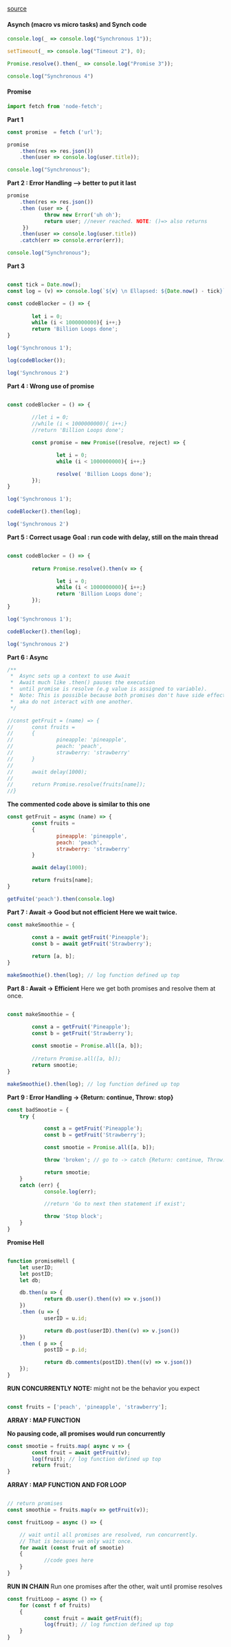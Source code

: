 [source](https://github.com/fireship-io/tdd-basics-project)
#### __Asynch (macro vs micro tasks) and Synch code__

```javascript
console.log(_ => console.log("Synchronous 1"));

setTimeout(_ => console.log("Timeout 2"), 0);

Promise.resolve().then(_ => console.log("Promise 3"));

console.log("Synchronous 4")
```

#### __Promise__

```javascript
import fetch from 'node-fetch';
```

**Part 1**
```javascript
const promise  = fetch ('url');

promise
	.then(res => res.json())
	.then(user => console.log(user.title));

console.log("Synchronous");
```

**Part 2 : Error Handling --> better to put it last**
```javascript
promise
	.then(res => res.json())
	.then (user => {
			throw new Error('uh oh');
			return user; //never reached. NOTE: ()=> also returns
	 })
	.then(user => console.log(user.title))
	.catch(err => console.error(err));

console.log("Synchronous");
```

**Part 3**
```javascript

const tick = Date.now();
const log = (v) => console.log(`${v} \n Ellapsed: ${Date.now() - tick}`)

const codeBlocker = () => {
	
		let i = 0;
		while (i < 1000000000){ i++;}
		return 'Billion Loops done';
}

log('Synchronous 1');

log(codeBlocker());

log('Synchronous 2')
```


**Part 4 : Wrong use of promise**
```javascript

const codeBlocker = () => {
	
		//let i = 0;
		//while (i < 1000000000){ i++;}
		//return 'Billion Loops done';

		const promise = new Promise((resolve, reject) => {

				let i = 0;
				while (i < 1000000000){ i++;}

				resolve( 'Billion Loops done');
		});
}

log('Synchronous 1');

codeBlocker().then(log);

log('Synchronous 2')

```

**Part 5 : Correct usage**
**Goal : run code with delay, still on the main thread**

```javascript

const codeBlocker = () => {
	
		return Promise.resolve().then(v => { 

				let i = 0;
				while (i < 1000000000){ i++;}
				return 'Billion Loops done';
		});
}

log('Synchronous 1');

codeBlocker().then(log);

log('Synchronous 2')
```

**Part 6 : Async**
```javascript
/**
 *	Async sets up a context to use Await
 *  Await much like .then() pauses the execution
 *  until promise is resolve (e.g value is assigned to variable).
 *  Note: This is possible because both promises don't have side effect,
 *  aka do not interact with one another.
 */
```
```javascript
//const getFruit = (name) => {
//		const fruits = 
//		{
//				pineapple: 'pineapple',
//				peach: 'peach',
//				strawberry: 'strawberry'
//		}
//
//		await delay(1000);
//
//		return Promise.resolve(fruits[name]);
//}
```

**The commented code above is similar to this one**
```javascript
const getFruit = async (name) => {
		const fruits = 
		{
				pineapple: 'pineapple',
				peach: 'peach',
				strawberry: 'strawberry'
		}

		await delay(1000);

		return fruits[name]; 
}

getFuite('peach').then(console.log)
```

**Part 7 : Await -> Good but not efficient**
**Here we wait twice.**
```javascript
const makeSmoothie = {

		const a = await getFruit('Pineapple');
		const b = await getFruit('Strawberry');
		
		return [a, b];
}

makeSmoothie().then(log); // log function defined up top
```

**Part 8 : Await -> Efficient**
Here we get both promises and resolve them at once.
```javascript

const makeSmoothie = {

		const a = getFruit('Pineapple');
		const b = getFruit('Strawberry');
		
		const smootie = Promise.all([a, b]);
		
		//return Promise.all([a, b]); 
		return smootie;
}

makeSmoothie().then(log); // log function defined up top
```

**Part 9 : Error Handling -> {Return: continue, Throw: stop}**
```javascript
const badSmootie = {
	try {

			const a = getFruit('Pineapple');
			const b = getFruit('Strawberry');

			const smootie = Promise.all([a, b]);

			throw 'broken'; // go to -> catch {Return: continue, Throw: stop}

			return smootie; 
	} 
	catch (err) {
			console.log(err);

			//return 'Go to next then statement if exist';

			throw 'Stop block';
	}
}
```

**Promise Hell**
```javascript

function promiseHell {
	let userID;
	let postID;
	let db;

	db.then(u => {
			return db.user().then((v) => v.json())
	})
	.then (u => {
			userID = u.id;

			return db.post(userID).then((v) => v.json())
	})
	.then ( p => {
			postID = p.id;

			return db.comments(postID).then((v) => v.json())
	});
}
```


**RUN CONCURRENTLY**
**NOTE:** might not be the behavior you expect
```javascript

const fruits = ['peach', 'pineapple', 'strawberry'];
```

**ARRAY : MAP FUNCTION**

**No pausing code, all promises would run concurrently**

```javascript
const smootie = fruits.map( async v => {
		const fruit = await getFruit(v);
		log(fruit); // log function defined up top
		return fruit;
}
```

**ARRAY : MAP FUNCTION AND FOR LOOP**
```javascript

// return promises
const smoothie = fruits.map(v => getFruit(v));

const fruitLoop = async () => {

	// wait until all promises are resolved, run concurrently.
	// That is because we only wait once. 
	for await (const fruit of smootie)
	{
			//code goes here
	}
}
```


**RUN IN CHAIN**
Run one promises after the other, wait until promise resolves

```javascript
const fruitLoop = async () => {
	for (const f of fruits)
	{
			const fruit = await getFruit(f);
			log(fruit); // log function defined up top
	}
}
```
